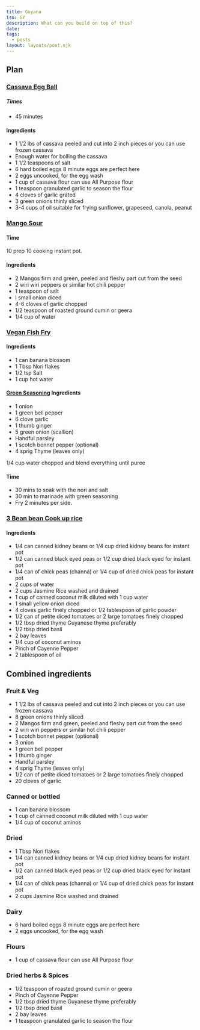 ```yaml
---
title: Guyana
iso: GY
description: What can you build on top of this?
date: 
tags:
  - posts
layout: layouts/post.njk
---
```



## Plan

### [Cassava Egg Ball](https://metemgee.com/cassava-egg-ball/)

##### Times 

* 45 minutes

#### Ingredients
* 1 1/2 lbs of cassava peeled and cut into 2 inch pieces or you can use frozen cassava
* Enough water for boiling the cassava
*    1 1/2 teaspoons of salt
*    6 hard boiled eggs 8 minute eggs are perfect here
*    2 eggs uncooked, for the egg wash
*    1 cup of cassava flour can use All Purpose flour
*    1 teaspoon granulated garlic to season the flour
*    4 cloves of garlic grated
*    3 green onions thinly sliced
*    3-4 cups of oil suitable for frying sunflower, grapeseed, canola, peanut

### [Mango Sour](https://metemgee.com/guyanese-mango-sour/)

#### Time
10 prep
10 cooking instant pot.

#### Ingredients

*    2 Mangos firm and green, peeled and fleshy part cut from the seed
*    2 wiri wiri peppers or similar hot chili pepper
*    1 teaspoon of salt
*    I small onion diced
*    4-6 cloves of garlic chopped
*    1/2 teaspoon of roasted ground cumin or geera
*    1/4 cup of water

### [Vegan Fish Fry](https://www.youtube.com/watch?v=7duhfW0F4PA)

#### Ingredients

* 1 can banana blossom 
* 1 Tbsp Nori flakes 
* 1/2 tsp Salt
* 1 cup hot water


#### [Green Seasoning](https://www.alicaspepperpot.com/green-seasoning/) Ingredients

* 1 onion 
* 1 green bell pepper
* 6 clove garlic 
* 1 thumb ginger
* 5 green onion (scallion)
* Handful parsley
* 1 scotch bonnet pepper (optional)
* 4 sprig Thyme (leaves only)

1/4 cup water
chopped and blend everything until puree

#### Time 

* 30 mins to soak with the nori and salt
* 30 min to marinade with green seasoning
* Fry 2 minutes per side.


### [3 Bean bean Cook up rice](https://metemgee.com/vegetarian-three-bean-cook-up-rice/)

#### Ingredients

*    1/4 can canned kidney beans or 1/4 cup dried kidney beans for instant pot
*    1/2 can canned black eyed peas or 1/2 cup dried black eyed for instant pot
*    1/4 can of chick peas (channa) or 1/4 cup of dried chick peas for instant pot
*    2 cups of water
*    2 cups Jasmine Rice washed and drained
*    1 cup of canned coconut milk diluted with 1 cup water
*    1 small yellow onion diced
*    4 cloves garlic finely chopped or 1/2 tablespoon of garlic powder
*    1/2 can of petite diced tomatoes or 2 large tomatoes finely chopped
*    1/2 tbsp dried thyme Guyanese thyme preferably
*    1/2 tbsp dried basil
*    2 bay leaves
*    1/4 cup of coconut aminos
*    Pinch of Cayenne Pepper
*    2 tablespoon of oil





## Combined ingredients

### Fruit & Veg

* 1 1/2 lbs of cassava peeled and cut into 2 inch pieces or you can use frozen cassava
*    8 green onions thinly sliced
*    2 Mangos firm and green, peeled and fleshy part cut from the seed
*    2 wiri wiri peppers or similar hot chili pepper
* 1 scotch bonnet pepper (optional)
* 3 onion 
* 1 green bell pepper
* 1 thumb ginger
* Handful parsley
* 4 sprig Thyme (leaves only)
*    1/2 can of petite diced tomatoes or 2 large tomatoes finely chopped
*    20 cloves of garlic

### Canned or bottled

* 1 can banana blossom 
*    1 cup of canned coconut milk diluted with 1 cup water
*    1/4 cup of coconut aminos


### Dried

* 1 Tbsp Nori flakes 
*    1/4 can canned kidney beans or 1/4 cup dried kidney beans for instant pot
*    1/2 can canned black eyed peas or 1/2 cup dried black eyed for instant pot
*    1/4 can of chick peas (channa) or 1/4 cup of dried chick peas for instant pot
*    2 cups Jasmine Rice washed and drained

### Dairy 
*    6 hard boiled eggs 8 minute eggs are perfect here
*    2 eggs uncooked, for the egg wash

### Flours
*    1 cup of cassava flour can use All Purpose flour


### Dried herbs & Spices
*    1/2 teaspoon of roasted ground cumin or geera
*    Pinch of Cayenne Pepper
*    1/2 tbsp dried thyme Guyanese thyme preferably
*    1/2 tbsp dried basil
*    2 bay leaves
*    1 teaspoon granulated garlic to season the flour
